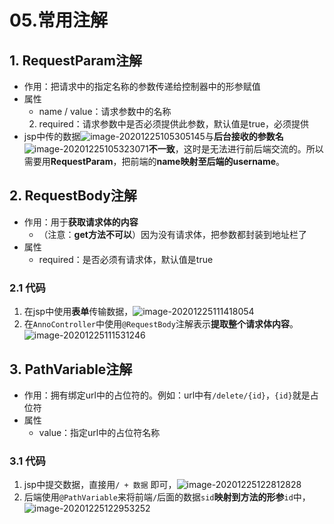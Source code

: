 # 05.常用注解

## 1. RequestParam注解

* 作用：把请求中的指定名称的参数传递给控制器中的形参赋值
* 属性
  * name / value：请求参数中的名称
  2. required：请求参数中是否必须提供此参数，默认值是true，必须提供
* jsp中传的数据![image-20201225105305145](https://raw.githubusercontent.com/TWDH/Leetcode-From-Zero/pictures/img/image-20201225105305145.png)与**后台接收的参数名**![image-20201225105323071](https://raw.githubusercontent.com/TWDH/Leetcode-From-Zero/pictures/img/image-20201225105323071.png)**不一致**，这时是无法进行前后端交流的。所以需要用**RequestParam**，把前端的**name映射至后端的username**。

## 2. RequestBody注解

* 作用：用于**获取请求体的内容**
  * （注意：**get方法不可以**）因为没有请求体，把参数都封装到地址栏了
* 属性
  * required：是否必须有请求体，默认值是true

### 2.1 代码

1. 在jsp中使用**表单**传输数据，![image-20201225111418054](https://raw.githubusercontent.com/TWDH/Leetcode-From-Zero/pictures/img/image-20201225111418054.png)
2. 在`AnnoController`中使用`@RequestBody`注解表示**提取整个请求体内容**。![image-20201225111531246](https://raw.githubusercontent.com/TWDH/Leetcode-From-Zero/pictures/img/image-20201225111531246.png)

## 3. PathVariable注解

* 作用：拥有绑定url中的占位符的。例如：url中有`/delete/{id}`，`{id}`就是占位符
* 属性
  * value：指定url中的占位符名称

### 3.1 代码

1. jsp中提交数据，直接用`/ + 数据` 即可，![image-20201225122812828](https://raw.githubusercontent.com/TWDH/Leetcode-From-Zero/pictures/img/image-20201225122812828.png)
2. 后端使用`@PathVariable`来将前端`/`后面的数据`sid`**映射到方法的形参**`id`中，![image-20201225122953252](https://raw.githubusercontent.com/TWDH/Leetcode-From-Zero/pictures/img/image-20201225122953252.png)

